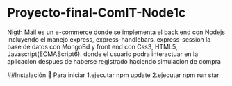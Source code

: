 # Proyecto-final-ComIT-Node1c
Nigth Mail es un e-commerce donde se implementa el back end con Nodejs incluyendo el manejo express, express-handlebars, express-session 
la base de datos con MongoBd y front end con Css3, HTML5, Javascript(ECMAScript6).
donde el usuario podra interactuar en la aplicacion despues de haberse registrado haciendo simulacion de compra

##Instalación 🔧
Para iniciar 
1.ejecutar npm update
2.ejecutar npm run star
